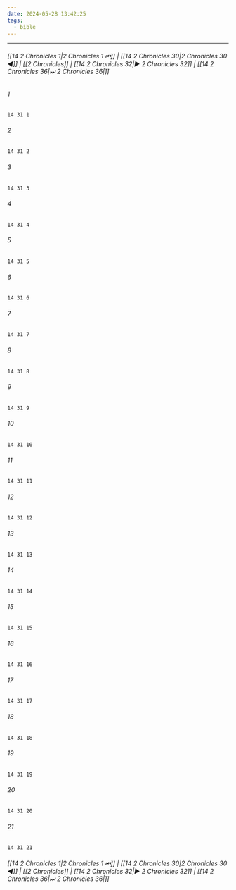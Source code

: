 ```yaml
---
date: 2024-05-28 13:42:25
tags:
  - bible
---
```

___

###### [[14 2 Chronicles 1|2 Chronicles 1 ⏮]] | [[14 2 Chronicles 30|2 Chronicles 30 ◀]] | [[2 Chronicles]] | [[14 2 Chronicles 32|▶ 2 Chronicles 32]] | [[14 2 Chronicles 36|⏭ 2 Chronicles 36|]]

###### 1
``` verse
14 31 1 
```
###### 2
``` verse
14 31 2 
```
###### 3
``` verse
14 31 3 
```
###### 4
``` verse
14 31 4 
```
###### 5
``` verse
14 31 5 
```
###### 6
``` verse
14 31 6 
```
###### 7
``` verse
14 31 7 
```
###### 8
``` verse
14 31 8 
```
###### 9
``` verse
14 31 9 
```
###### 10
``` verse
14 31 10 
```
###### 11
``` verse
14 31 11 
```
###### 12
``` verse
14 31 12 
```
###### 13
``` verse
14 31 13 
```
###### 14
``` verse
14 31 14 
```
###### 15
``` verse
14 31 15 
```
###### 16
``` verse
14 31 16 
```
###### 17
``` verse
14 31 17 
```
###### 18
``` verse
14 31 18 
```
###### 19
``` verse
14 31 19 
```
###### 20
``` verse
14 31 20 
```
###### 21
``` verse
14 31 21 
```

###### [[14 2 Chronicles 1|2 Chronicles 1 ⏮]] | [[14 2 Chronicles 30|2 Chronicles 30 ◀]] | [[2 Chronicles]] | [[14 2 Chronicles 32|▶ 2 Chronicles 32]] | [[14 2 Chronicles 36|⏭ 2 Chronicles 36|]]


